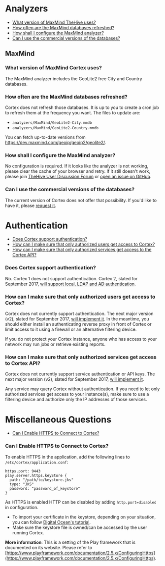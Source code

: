 # Analyzers
- [What version of MaxMind TheHive uses?](#what-version-of-maxmind-cortex-uses)
- [How often are the MaxMind databases refreshed?](#how-often-are-the-databases-refreshed)
- [How shall I configure the MaxMind analyzer?](#how-shall-i-configure-the-maxmind-analyzer)
- [Can I use the commercial versions of the databases?](#can-i-use-the-commercial-versions-of-the-databases)

## MaxMind
### What version of MaxMind Cortex uses?
The MaxMind analyzer includes the GeoLite2 free City and Country databases.

### How often are the MaxMind databases refreshed?
Cortex does not refresh those databases. It is up to you to create a cron job to refresh them at the frequency you want. The files to update are:
- `analyzers/MaxMind/GeoLite2-City.mmdb`
- `analyzers/MaxMind/GeoLite2-Country.mmdb`

You can fetch up-to-date versions from <https://dev.maxmind.com/geoip/geoip2/geolite2/>.

### How shall I configure the MaxMind analyzer?
No configuration is required. If it looks like the analyzer is not working, please clear the cache of your browser and retry. If it still doesn't work, please join [TheHive User Discussion Forum](https://groups.google.com/a/thehive-project.org/d/forum/users) or [open an issue on GitHub](https://github.com/TheHive-Project/Cortex-analyzers/issues/new).

### Can I use the commercial versions of the databases?
The current version of Cortex does not offer that possibility. If you'd like to have it, please [request it](https://github.com/TheHive-Project/Cortex-analyzers/issues/new).

# Authentication
- [Does Cortex support authentication?](#does-cortex-support-authentication)
- [How can I make sure that only authorized users get access to Cortex?](#how-can-i-make-sure-that-only-authorized-users-get-access-to-cortex)
- [How can I make sure that only authorized services get access to the Cortex API?](#how-can-i-make-sure-that-only-authorized-services-get-access-to-cortex-api)

### Does Cortex support authentication?
No. Cortex 1 does not support authentication. Cortex 2, slated for September 2017, [will support local, LDAP and AD authentication](https://github.com/TheHive-Project/Cortex/issues/7).

### How can I make sure that only authorized users get access to Cortex?
Cortex does not currently support authentication. The next major version (v2), slated for September 2017, [will implement it](https://github.com/TheHive-Project/Cortex/issues/7). In the meantime, you should either install an authenticating reverse proxy in front of Cortex or limit access to it using a firewall or an alternative filtering device.

If you do not protect your Cortex instance, anyone who has access to your network may run jobs or retrieve existing reports.

### How can I make sure that only authorized services get access to Cortex API?
Cortex does not currently support service authentication or API keys. The next major version (v2), slated for September 2017, [will implement it](https://github.com/TheHive-Project/Cortex/issues/7).

Any service may query Cortex without authentication. If you need to let only authorized services get access to your instance(s), make sure to use a filtering device and authorize only the IP addresses of those services.

# Miscellaneous Questions
- [Can I Enable HTTPS to Connect to Cortex?](#can-i-enable-https-to-connect-to-cortex)

### Can I Enable HTTPS to Connect to Cortex?

To enable HTTPS in the application, add the following lines to `/etc/cortex/application.conf`:
```
https.port: 9443
play.server.https.keyStore {
  path: "/path/to/keystore.jks"
  type: "JKS"
  password: "password_of_keystore"
}
```
As HTTPS is enabled HTTP can be disabled by adding `http.port=disabled` in configuration.

* To import your certificate in the keystore, depending on your situation, you can follow [Digital Ocean's tutorial](https://www.digitalocean.com/community/tutorials/java-keytool-essentials-working-with-java-keystores).
* Make sure the keystore file is owned/can be accessed by the user running Cortex.

**More information**:
This is a setting of the Play framework that is documented on its website. Please refer to [https://www.playframework.com/documentation/2.5.x/ConfiguringHttps](https://www.playframework.com/documentation/2.5.x/ConfiguringHttps).
